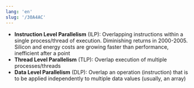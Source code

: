 ```yaml
---
lang: 'en'
slug: '/30A4AC'
---
```


- **Instruction Level Parallelism** (ILP): Overlapping instructions within a single process/thread of execution. Diminishing returns in 2000-2005. Silicon and energy costs are growing faster than performance, inefficient after a point
- **Thread Level Parallelism** (TLP): Overlap execution of multiple processes/threads
- **Data Level Parallelism** (DLP): Overlap an operation (instruction) that is to be applied independently to multiple data values (usually, an array)
